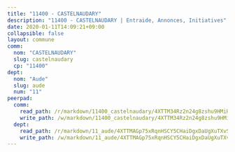 ```yaml
---
title: "11400 - CASTELNAUDARY"
description: "11400 - CASTELNAUDARY | Entraide, Annonces, Initiatives"
date: 2020-01-11T14:09:21+09:00
collapsible: false
layout: commune
comm:
  nom: "CASTELNAUDARY"
  slug: castelnaudary
  cp: "11400"
dept:
  nom: "Aude"
  slug: aude
  num: "11"
peerpad:
  comm:
    read_path: /r/markdown/11400_castelnaudary/4XTTM34Rz2n24g8zshu9HMiHYAHYqc6qHCzYJDrNMwNsuTkPf
    write_path: /w/markdown/11400_castelnaudary/4XTTM34Rz2n24g8zshu9HMiHYAHYqc6qHCzYJDrNMwNsuTkPf-K3TgUx9X9TfGfCooxfc7T6y4SZvrSYyXuEFWaXfqDU5BCrh9sQBSi3GeDiuzhiK2nRynAMzFTQvjnGWmp5MQ63G57JCRvijTrLVwBRYvECX42xF7VBUj4yyDMP2KT6V2rfKfjhvm
  dept:
    read_path: /r/markdown/11_aude/4XTTMAGp75xRqnHSCY5CHaiDgxDaUgXuTXvSZDHnY1JdjJiUk
    write_path: /w/markdown/11_aude/4XTTMAGp75xRqnHSCY5CHaiDgxDaUgXuTXvSZDHnY1JdjJiUk-K3TgUenjCPDfs1W21bst2JvrPDW324QBfMvPid11puzXxXGQEeNw9p4QtfnUhSn4LYSwR6UDBQmdr3wFq2CDRGqNz2QynSm58zgCpz2PKP6Y24UTpxW22MudfeZ339ZPKnHm6XTr
---
```


